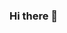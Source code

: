 ### Hi there 👋

<!--
**Edgart371/Edgart371** is a ✨ _special_ ✨ repository because its `README.md` (this file) appears on your GitHub profile.

- Hi, I am Data / Business Analyst, proficient in Python, Tableau, MySQL, Data Visualization and Data Modelling, with over 10+ years of experience as a Senior Civil Engineering and Construction Management, that can be applied in perceiving the business goal of the data-driven projects.

- Throughout my career have worked in 4 countries, I have developed a deep technical knowledge in engineering, management and data analysis, leading of multidisciplinary teams, people management, management of critical situations where quick and effective response had to be taken under pressure, budgeting and time controlling, client relationship management.

- 🔭 I’m currently working on time series with prophet.
- 🌱 I’m currently improvning my knowledge in machine learning.
- 👯 I’m looking to collaborate on data analysis projects.
- 🤔 I’m looking for help with taking the maximum knowledge from data analysis.
- 💬 Ask me about anything, I am happy to help
- 📫 How to reach me: edgartome@gmail.cpm
- 😄 Pronouns: He/Him
- ⚡ Fun fact:  I have lived in 6 countries, with very good experiences.
-->
